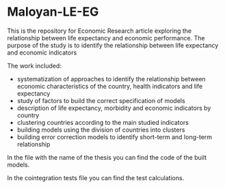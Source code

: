 # Maloyan-LE-EG
This is the repository for Economic Research article exploring the relationship between life expectancy and economic performance. 
The purpose of the study is to identify the relationship between life expectancy and economic indicators

The work included:
- systematization of approaches to identify the relationship between economic characteristics of the country, health indicators and life expectancy
- study of factors to build the correct specification of models
- description of life expectancy, morbidity and economic indicators by country
- clustering countries according to the main studied indicators
- building models using the division of countries into clusters
- building error correction models to identify short-term and long-term relationship

In the file with the name of the thesis you can find the code of the built models.

In the cointegration tests file you can find the test calculations.
